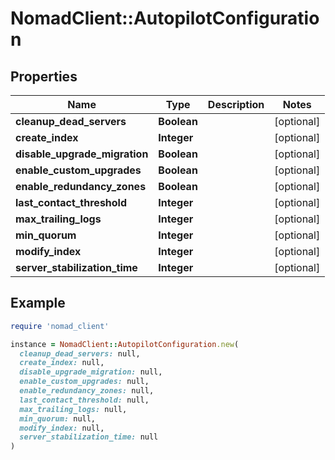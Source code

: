 # NomadClient::AutopilotConfiguration

## Properties

| Name | Type | Description | Notes |
| ---- | ---- | ----------- | ----- |
| **cleanup_dead_servers** | **Boolean** |  | [optional] |
| **create_index** | **Integer** |  | [optional] |
| **disable_upgrade_migration** | **Boolean** |  | [optional] |
| **enable_custom_upgrades** | **Boolean** |  | [optional] |
| **enable_redundancy_zones** | **Boolean** |  | [optional] |
| **last_contact_threshold** | **Integer** |  | [optional] |
| **max_trailing_logs** | **Integer** |  | [optional] |
| **min_quorum** | **Integer** |  | [optional] |
| **modify_index** | **Integer** |  | [optional] |
| **server_stabilization_time** | **Integer** |  | [optional] |

## Example

```ruby
require 'nomad_client'

instance = NomadClient::AutopilotConfiguration.new(
  cleanup_dead_servers: null,
  create_index: null,
  disable_upgrade_migration: null,
  enable_custom_upgrades: null,
  enable_redundancy_zones: null,
  last_contact_threshold: null,
  max_trailing_logs: null,
  min_quorum: null,
  modify_index: null,
  server_stabilization_time: null
)
```

